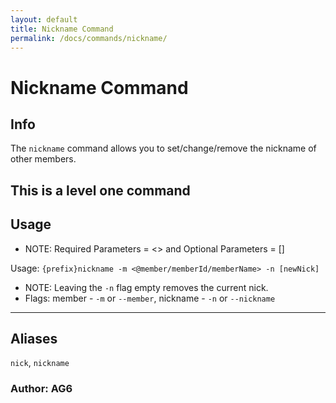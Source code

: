 ```yaml
---
layout: default
title: Nickname Command
permalink: /docs/commands/nickname/
---
```


# Nickname Command
## Info

The `nickname` command allows you to set/change/remove the nickname of other members.

**This is a level one command**
---
## Usage
 * NOTE: Required Parameters = <> and Optional Parameters = []
 
Usage: `{prefix}nickname -m <@member/memberId/memberName> -n [newNick]`
* NOTE: Leaving the `-n` flag empty removes the current nick.
* Flags: member - `-m` or `--member`, nickname - `-n` or `--nickname`

---
## Aliases
`nick`, `nickname`

### **Author: AG6**
